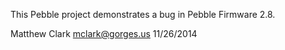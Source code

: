 This Pebble project demonstrates a bug in Pebble Firmware 2.8.

Matthew Clark
mclark@gorges.us
11/26/2014